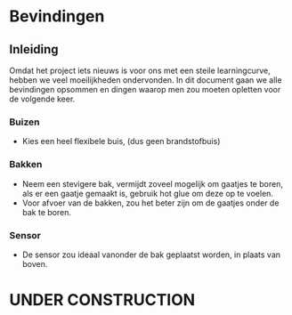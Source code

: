 # Bevindingen

## Inleiding

Omdat het project iets nieuws is voor ons met een steile learningcurve, hebben we veel moeilijkheden ondervonden.
In dit document gaan we alle bevindingen opsommen en dingen waarop men zou moeten opletten voor de volgende keer.

### Buizen

- Kies een heel flexibele buis, (dus geen brandstofbuis)

### Bakken

- Neem een stevigere bak, vermijdt zoveel mogelijk om gaatjes te boren, als er een gaatje gemaakt is, gebruik hot glue om deze
  op te voelen.
- Voor afvoer van de bakken, zou het beter zijn om de gaatjes onder de bak te boren.

### Sensor

- De sensor zou ideaal vanonder de bak geplaatst worden, in plaats van boven.

# UNDER CONSTRUCTION

